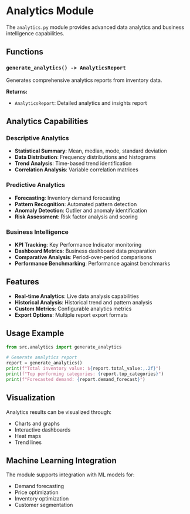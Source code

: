 # Analytics Module

The `analytics.py` module provides advanced data analytics and business intelligence capabilities.

## Functions

### `generate_analytics() -> AnalyticsReport`

Generates comprehensive analytics reports from inventory data.

**Returns:**
- `AnalyticsReport`: Detailed analytics and insights report

## Analytics Capabilities

### Descriptive Analytics
- **Statistical Summary**: Mean, median, mode, standard deviation
- **Data Distribution**: Frequency distributions and histograms
- **Trend Analysis**: Time-based trend identification
- **Correlation Analysis**: Variable correlation matrices

### Predictive Analytics
- **Forecasting**: Inventory demand forecasting
- **Pattern Recognition**: Automated pattern detection
- **Anomaly Detection**: Outlier and anomaly identification
- **Risk Assessment**: Risk factor analysis and scoring

### Business Intelligence
- **KPI Tracking**: Key Performance Indicator monitoring
- **Dashboard Metrics**: Business dashboard data preparation
- **Comparative Analysis**: Period-over-period comparisons
- **Performance Benchmarking**: Performance against benchmarks

## Features

- **Real-time Analytics**: Live data analysis capabilities
- **Historical Analysis**: Historical trend and pattern analysis
- **Custom Metrics**: Configurable analytics metrics
- **Export Options**: Multiple report export formats

## Usage Example

```python
from src.analytics import generate_analytics

# Generate analytics report
report = generate_analytics()
print(f"Total inventory value: ${report.total_value:,.2f}")
print(f"Top performing categories: {report.top_categories}")
print(f"Forecasted demand: {report.demand_forecast}")
```

## Visualization

Analytics results can be visualized through:
- Charts and graphs
- Interactive dashboards
- Heat maps
- Trend lines

## Machine Learning Integration

The module supports integration with ML models for:
- Demand forecasting
- Price optimization
- Inventory optimization
- Customer segmentation
